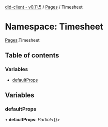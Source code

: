 [did-client - v0.11.5](../README.md) / [Pages](pages.md) / Timesheet

# Namespace: Timesheet

[Pages](pages.md).Timesheet

## Table of contents

### Variables

- [defaultProps](pages.timesheet.md#defaultprops)

## Variables

### defaultProps

• **defaultProps**: *Partial*<{}\>
